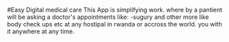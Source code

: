 #Easy
Digital medical care This App is simplifying work. where by a pantient will be asking a doctor's appointments like: -sugury and other more like body check ups etc at any hostipal in rwanda or accross the world. you with it anywhere at any time.
